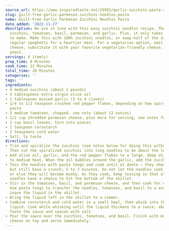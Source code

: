 ```yaml
---
source_url: https://www.inspiredtaste.net/29992/garlic-zucchini-pasta-recipe/
slug: guilt-free-garlic-parmesan-zucchini-noodles-pasta
name: Guilt-Free Garlic Parmesan Zucchini Noodles Pasta
date_added: '2022-11-27'
description: We are in love with this easy zucchini noodles recipe. There’s fresh
  zucchini, tomatoes, basil, parmesan, and garlic. Plus, it only takes 20 minutes
  to make. Make this with 100% zucchini noodles, or swap half of the zucchini for
  regular spaghetti for a heartier meal. For a vegetarian option, omit the parmesan
  cheese, substitute it with your favorite vegetarian-friendly cheese, or use nutritional
  yeast.
servings: 4 item(s)
prep_time: 8 Minutes
cook_time: 12 Minutes
total_time: 20 Minutes
categories: ''
tags: ''
ingredients:
- 4 medium zucchini (about 2 pounds)
- 3 tablespoons extra virgin olive oil
- 1 tablespoon minced garlic (3 to 4 cloves)
- 1/4 to 1/2 teaspoon crushed red pepper flakes, depending on how spicy you like the
  pasta
- 2 medium tomatoes, chopped, see note (about 12 ounces)
- 1/2 cup shredded parmesan cheese, plus more for serving, see notes for alternatives
- 1 cup basil leaves, torn into pieces
- 1 teaspoon cornstarch
- 2 teaspoons cold water
- Salt, to taste
directions:
- Trim and spiralize the zucchini (see notes below for doing this without a spiralizer).
  Then cut the spiralized zucchini into long noodles to be about the length of spaghetti.
- Add olive oil, garlic, and the red pepper flakes to a large, deep skillet. Turn
  to medium heat. When the oil bubbles around the garlic, add the zucchini noodles.
- Toss the noodles with pasta tongs and cook until al dente — they should be wilted
  but still have a crunch; 5 to 7 minutes. Do not let the noodles cook any longer,
  or else they will become mushy. As they cook, keep tossing so that all the zucchini
  noodles have a chance to hit the bottom of the skillet.
- Stir in the tomatoes, basil, and parmesan cheese, and then cook for one minute.
  Use pasta tongs to transfer the noodles, tomatoes, and basil to a serving dish.
  Leave the liquid in the skillet.
- Bring the liquid left in the skillet to a simmer.
- Combine cornstarch and cold water in a small bowl, then whisk into the simmering
  liquid. Cook while whisking until the liquid thickens to a sauce; about 1 minute.
  Taste the sauce and season with salt.
- Pour the sauce over the zucchini, tomatoes, and basil. Finish with more parmesan
  cheese on top and serve immediately.
---
```

